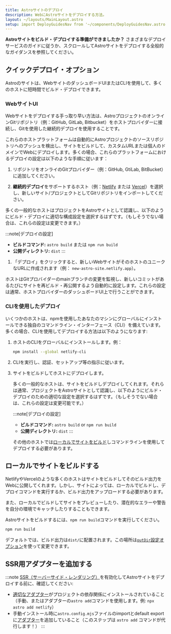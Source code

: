 ```yaml
---
title: Astroサイトのデプロイ
description: WebにAstroサイトをデプロイする方法。
layout: ~/layouts/MainLayout.astro
setup: import DeployGuidesNav from '~/components/DeployGuidesNav.astro';
---
```

**Astroサイトをビルド・デプロイする準備ができましたか？** さまざまなデプロイサービスのガイドに従うか、スクロールしてAstroサイトをデプロイする全般的なガイダンスを参照してください。

<DeployGuidesNav />

## クイックデプロイ・オプション

Astroのサイトは、WebサイトのダッシュボードUIまたはCLIを使用して、多くのホストに短時間でビルド・デプロイできます。

### WebサイトUI

Webサイトをデプロイする手っ取り早い方法は、AstroプロジェクトのオンラインGitリポジトリ（例：GitHub, GitLab, Bitbucket）をホストプロバイダーに接続し、Gitを使用した継続的デプロイを使用することです。

これらのホストプラットフォームは自動的にAstroプロジェクトのソースリポジトリへのプッシュを検出し、サイトをビルドして、カスタムURLまたは個人のドメインでWebにデプロイします。多くの場合、これらのプラットフォームにおけるデプロイの設定は以下のような手順に従います：

1. リポジトリをオンライのGitプロバイダー（例：GitHub, GtiLab, BitBucket）に追加してください。

1. **継続的デプロイ**をサポートするホスト（例：[Netlify](/ja/guides/deploy/netlify/) または [Vercel](/ja/guides/deploy/vercel/)）を選択し、新しいサイト/プロジェクトとしてGitリポジトリをインポートしてください。

  多くの一般的なホストはプロジェクトをAstroサイトとして認識し、以下のようにビルド・デプロイに適切な構成設定を選択するはずです。（もしそうでない場合は、これらの設定は変更できます。）

  :::note[デプロイの設定]
  - **ビルドコマンド:** `astro build` または `npm run build`
  - **公開ディレクトリ:** `dist`
  :::

1. 「デプロイ」をクリックすると、新しいWebサイトがそのホストのユニークなURLに作成されます（例： `new-astro-site.netlify.app`）。

ホストはGitプロバイダーのmainブランチの変更を監視し、新しいコミットがあるたびにサイトを再ビルド・再公開するよう自動的に設定します。これらの設定は通常、ホストプロバイダーのダッシュボードUI上で行うことができます。

### CLIを使用したデプロイ

いくつかのホストは、npmを使用したあなたのマシンにグローバルにインストールできる独自のコマンドライン・インターフェース（CLI）を備えています。多くの場合、CLIを使用してデプロイする方法は以下のようになります:

1. ホストのCLIをグローバルにインストールします。例：

    ```bash
    npm install --global netlify-cli
    ```

1. CLIを実行し、認証、セットアップ等の指示に従います。

1. サイトをビルドしてホストにデプロイします。

   多くの一般的なホストは、サイトをビルドしデプロイしてくれます。それらは通常、プロジェクトをAstroサイトとして認識し、以下のようにビルド・デプロイのための適切な設定を選択するはずです。（もしそうでない場合は、これらの設定は変更可能です。）

    :::note[デプロイの設定]
    - **ビルドコマンド:** `astro build` or `npm run build`
    - **公開ディレクトリ:** `dist`
    :::

    その他のホストでは[ローカルでサイトをビルド](#ローカルでサイトをビルドする)しコマンドラインを使用してデプロイする必要があります。

## ローカルでサイトをビルドする

NetlifyやVercelのような多くのホストはサイトをビルドしてそのビルド出力をWebに公開してくれます。しかし、サイトによっては、ローカルでビルドし、デプロイコマンドを実行するか、ビルド出力をアップロードする必要があります。

また、ローカルでビルドしてサイトをプレビューしたり、潜在的なエラーや警告を自分の環境でキャッチしたりすることもできます。

Astroサイトをビルドするには、`npm run build`コマンドを実行してください。

```bash
npm run build
```

デフォルトでは、ビルド出力は`dist/`に配置されます。この場所は[`outDir`設定オプション](/ja/reference/configuration-reference/#outdir)を使って変更できます。

## SSR用アダプターを追加する

:::note
[SSR（サーバーサイド・レンダリング）](/ja/guides/server-side-rendering/)を有効化してAstroサイトをデプロイする前に、確認してください:

- [適切なアダプター](/ja/guides/server-side-rendering/#enabling-ssr-in-your-project)がプロジェクトの依存関係にインストールされていること（手動、またはアダプターの`astro add`コマンドを使用します。例: `npx astro add netlify`）
- 手動インストール時に`astro.config.mjs`ファイルのimportとdefault exportに[アダプター](/ja/reference/configuration-reference/#インテグレーション)を追加していること（このステップは `astro add` コマンドが代行します！）
:::